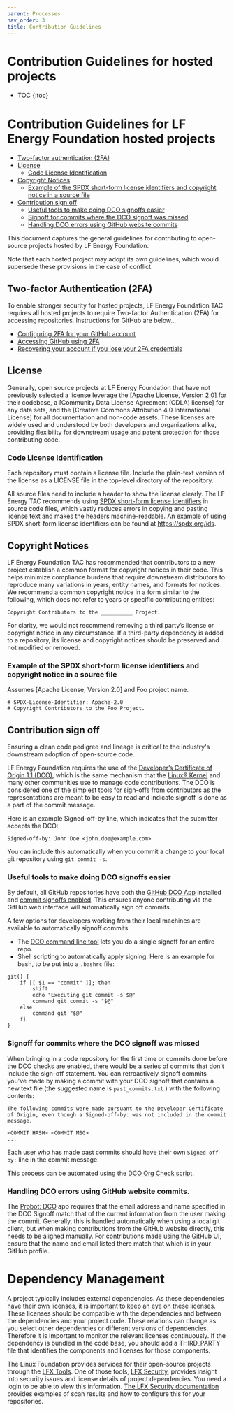 ```yaml
---
parent: Processes
nav_order: 3
title: Contribution Guidelines
---
```


# Contribution Guidelines for hosted projects

* TOC
{:toc}

# Contribution Guidelines for LF Energy Foundation hosted projects

- [Two-factor authentication (2FA)](#two-factor-authentication-2fa)
- [License](#license)
  - [Code License Identification](#code-license-identification)
- [Copyright Notices](#copyright-notices)
  - [Example of the SPDX short-form license identifiers and copyright notice in a source file](#example-of-the-spdx-short-form-license-identifiers-and-copyright-notice-in-a-source-file)
- [Contribution sign off](#contribution-sign-off)
  - [Useful tools to make doing DCO signoffs easier](#useful-tools-to-make-doing-dco-signoffs-easier)
  - [Signoff for commits where the DCO signoff was missed](#signoff-for-commits-where-the-dco-signoff-was-missed)
  - [Handling DCO errors using GitHub website commits](#handling-dco-errors-using-github-website-commits)

This document captures the general guidelines for contributing to open-source projects hosted by LF Energy Foundation.

Note that each hosted project may adopt its own guidelines, which would supersede these provisions in the case of conflict.

## Two-factor Authentication (2FA)

To enable stronger security for hosted projects, LF Energy Foundation TAC requires all hosted projects to require Two-factor Authentication (2FA) for accessing repositories. Instructions for GitHub are below...

- [Configuring 2FA for your GitHub account](https://docs.github.com/en/github/authenticating-to-github/configuring-two-factor-authentication)
- [Accessing GitHub using 2FA](https://docs.github.com/en/github/authenticating-to-github/accessing-github-using-two-factor-authentication)
- [Recovering your account if you lose your 2FA credentials](https://docs.github.com/en/github/authenticating-to-github/recovering-your-account-if-you-lose-your-2fa-credentials)

## License

Generally, open source projects at LF Energy Foundation that have not previously selected a license leverage the [Apache License, Version 2.0] for their codebase, a [Community Data License Agreement (CDLA) license] for any data sets, and the [Creative Commons Attribution 4.0 International License] for all documentation and non-code assets. These licenses are widely used and understood by both developers and organizations alike, providing flexibility for downstream usage and patent protection for those contributing code.

### Code License Identification

Each repository must contain a license file. Include the plain-text version of the license as a LICENSE file in the top-level directory of the repository.

All source files need to include a header to show the license clearly. The LF Energy TAC recommends using [SPDX short-form license identifiers](https://spdx.org/ids) in source code files, which vastly reduces errors in copying and pasting license text and makes the headers machine-readable. An example of using SPDX short-form license identifiers can be found at https://spdx.org/ids.

## Copyright Notices

LF Energy Foundation TAC has recommended that contributors to a new project establish a common format for copyright notices in their code. This helps minimize compliance burdens that require downstream distributors to reproduce many variations in years, entity names, and formats for notices. We recommend a common copyright notice in a form similar to the following, which does not refer to years or specific contributing entities:

```
Copyright Contributors to the __________ Project.
```

For clarity, we would not recommend removing a third party’s license or copyright notice in any circumstance. If a third-party dependency is added to a repository, its license and copyright notices should be preserved and not modified or removed.

### Example of the SPDX short-form license identifiers and copyright notice in a source file

Assumes [Apache License, Version 2.0] and Foo project name.

```
# SPDX-License-Identifier: Apache-2.0
# Copyright Contributors to the Foo Project.
```

## Contribution sign off

Ensuring a clean code pedigree and lineage is critical to the industry's downstream adoption of open-source code.

LF Energy Foundation requires the use of the [Developer’s Certificate of Origin 1.1 (DCO)](https://developercertificate.org/), which is the same mechanism that the [Linux® Kernel](https://git.kernel.org/pub/scm/linux/kernel/git/torvalds/linux.git/tree/Documentation/process/submitting-patches.rst#n416) and many other communities use to manage code contributions. The DCO is considered one of the simplest tools for sign-offs from contributors as the representations are meant to be easy to read and indicate signoff is done as a part of the commit message.

Here is an example Signed-off-by line, which indicates that the submitter accepts the DCO:

`Signed-off-by: John Doe <john.doe@example.com>`

You can include this automatically when you commit a change to your local git repository using <code>git commit -s</code>.

### Useful tools to make doing DCO signoffs easier

By default, all GitHub repositories have both the [GitHub DCO App](https://github.com/apps/dco) installed and [commit signoffs enabled](https://docs.github.com/en/organizations/managing-organization-settings/managing-the-commit-signoff-policy-for-your-organization). This ensures anyone contributing via the GitHub web interface will automatically sign off commits.

A few options for developers working from their local machines are available to automatically signoff commits.

- The [DCO command line tool](https://github.com/coderanger/dco) lets you do a single signoff for an entire repo.
- Shell scripting to automatically apply signing. Here is an example for bash, to be put into a `.bashrc` file:

```
git() {
    if [[ $1 == "commit" ]]; then
        shift
        echo "Executing git commit -s $@"
        command git commit -s "$@"
    else
        command git "$@"
    fi
}
```

### Signoff for commits where the DCO signoff was missed

When bringing in a code repository for the first time or commits done before the DCO checks are enabled, there would be a series of commits that don't include the sign-off statement. You can retroactively signoff commits you've made by making a commit with your DCO signoff that contains a new text file (the suggested name is `past_commits.txt` ) with the following contents:

````
The following commits were made pursuant to the Developer Certificate of Origin, even though a Signed-off-by: was not included in the commit message.

<COMMIT HASH> <COMMIT MSG>
...
````

Each user who has made past commits should have their own <code>Signed-off-by:</code> line in the commit message.

This process can be automated using the [DCO Org Check script](https://github.com/jmertic/dco-org-check).

### Handling DCO errors using GitHub website commits.

The [Probot: DCO](https://github.com/probot/dco) app requires that the email address and name specified in the DCO Signoff match that of the current information from the user making the commit. Generally, this is handled automatically when using a local git client, but when making contributions from the GitHub website directly, this needs to be aligned manually. For contributions made using the GitHub UI, ensure that the name and email listed there match that which is in your GitHub profile.

# Dependency Management

A project typically includes external dependencies. As these dependencies have their own licenses, it is important to keep an eye on these licenses. These licenses should be compatible with the dependencies and between the dependencies and your project code. These relations can change as you select other dependencies or different versions of dependencies. Therefore it is important to monitor the relevant licenses continuously. If the dependency is bundled in the code base, you should add a THIRD_PARTY file that identifies the components and licenses for those components.

The Linux Foundation provides services for their open-source projects through the [LFX Tools](https://lfx.linuxfoundation.org/). One of those tools, [LFX Security](https://security.lfx.linuxfoundation.org/), provides insight into security issues and license details of project dependencies. You need a login to be able to view this information. [The LFX Security documentation](https://docs.linuxfoundation.org/lfx/security/get-license-information) provides examples of scan results and how to configure this for your repositories.
